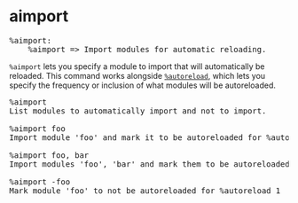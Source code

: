 # aimport

<pre class="output">
%aimport:
    %aimport => Import modules for automatic reloading.
</pre>

`%aimport` lets you specify a module to import that will automatically be reloaded. This command works alongside [`%autoreload`](./autoreload.md), which lets you specify the frequency or inclusion of what modules will be autoreloaded.

<pre class="output">
%aimport
List modules to automatically import and not to import.

%aimport foo
Import module 'foo' and mark it to be autoreloaded for %autoreload 1

%aimport foo, bar
Import modules 'foo', 'bar' and mark them to be autoreloaded for %autoreload 1

%aimport -foo
Mark module 'foo' to not be autoreloaded for %autoreload 1
</pre>